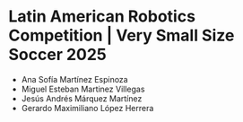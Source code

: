 # Latin American Robotics Competition | Very Small Size Soccer 2025

- Ana Sofía Martínez Espinoza
- Miguel Esteban Martinez Villegas
- Jesús Andrés Márquez Martínez
- Gerardo Maximiliano López Herrera
